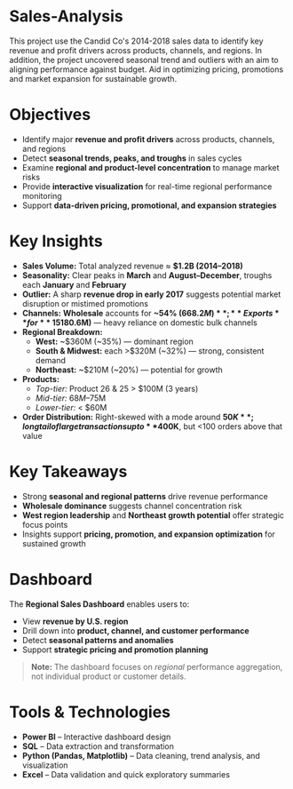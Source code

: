 # Sales-Analysis

This project use the Candid Co's 2014-2018 sales data to identify key revenue and profit drivers across products, channels, and regions. In addition, the project uncovered seasonal trend and outliers with an aim to aligning performance against budget. Aid in optimizing pricing, promotions and market expansion for sustainable growth.
 
# Objectives

- Identify major **revenue and profit drivers** across products, channels, and regions  
- Detect **seasonal trends, peaks, and troughs** in sales cycles  
- Examine **regional and product-level concentration** to manage market risks  
- Provide **interactive visualization** for real-time regional performance monitoring  
- Support **data-driven pricing, promotional, and expansion strategies**


# Key Insights

- **Sales Volume:** Total analyzed revenue ≈ **$1.2B (2014–2018)**  
- **Seasonality:** Clear peaks in **March** and **August–December**, troughs each **January** and **February**  
- **Outlier:** A sharp **revenue drop in early 2017** suggests potential market disruption or mistimed promotions  
- **Channels:** **Wholesale** accounts for **~54% ($668.2M)**; **Exports** for **~15% ($180.6M)** — heavy reliance on domestic bulk channels  
- **Regional Breakdown:**  
  - **West:** ~$360M (~35%) — dominant region  
  - **South & Midwest:** each >$320M (~32%) — strong, consistent demand  
  - **Northeast:** ~$210M (~20%) — potential for growth  
- **Products:**  
  - *Top-tier:* Product 26 & 25 > $100M (3 years)  
  - *Mid-tier:* $68M–$75M  
  - *Lower-tier:* < $60M  
- **Order Distribution:** Right-skewed with a mode around **$50K**; long tail of large transactions up to **$400K**, but <100 orders above that value  

# Key Takeaways

- Strong **seasonal and regional patterns** drive revenue performance  
- **Wholesale dominance** suggests channel concentration risk  
- **West region leadership** and **Northeast growth potential** offer strategic focus points  
- Insights support **pricing, promotion, and expansion optimization** for sustained growth

# Dashboard

The **Regional Sales Dashboard** enables users to:

- View **revenue by U.S. region**  
- Drill down into **product, channel, and customer performance**  
- Detect **seasonal patterns and anomalies**  
- Support **strategic pricing and promotion planning**

> **Note:** The dashboard focuses on *regional* performance aggregation, not individual product or customer details.


# Tools & Technologies

- **Power BI** – Interactive dashboard design  
- **SQL** – Data extraction and transformation  
- **Python (Pandas, Matplotlib)** – Data cleaning, trend analysis, and visualization  
- **Excel** – Data validation and quick exploratory summaries  
